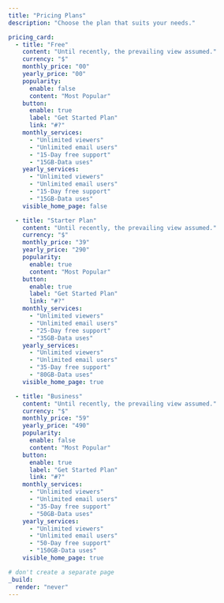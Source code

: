 ```yaml
---
title: "Pricing Plans"
description: "Choose the plan that suits your needs."

pricing_card:
  - title: "Free"
    content: "Until recently, the prevailing view assumed."
    currency: "$"
    monthly_price: "00"
    yearly_price: "00"
    popularity:
      enable: false
      content: "Most Popular"
    button:
      enable: true
      label: "Get Started Plan"
      link: "#?"
    monthly_services:
      - "Unlimited viewers"
      - "Unlimited email users"
      - "15-Day free support"
      - "15GB-Data uses"
    yearly_services:
      - "Unlimited viewers"
      - "Unlimited email users"
      - "15-Day free support"
      - "15GB-Data uses"
    visible_home_page: false

  - title: "Starter Plan"
    content: "Until recently, the prevailing view assumed."
    currency: "$"
    monthly_price: "39"
    yearly_price: "290"
    popularity:
      enable: true
      content: "Most Popular"
    button:
      enable: true
      label: "Get Started Plan"
      link: "#?"
    monthly_services:
      - "Unlimited viewers"
      - "Unlimited email users"
      - "25-Day free support"
      - "35GB-Data uses"
    yearly_services:
      - "Unlimited viewers"
      - "Unlimited email users"
      - "35-Day free support"
      - "80GB-Data uses"
    visible_home_page: true

  - title: "Business"
    content: "Until recently, the prevailing view assumed."
    currency: "$"
    monthly_price: "59"
    yearly_price: "490"
    popularity:
      enable: false
      content: "Most Popular"
    button:
      enable: true
      label: "Get Started Plan"
      link: "#?"
    monthly_services:
      - "Unlimited viewers"
      - "Unlimited email users"
      - "35-Day free support"
      - "50GB-Data uses"
    yearly_services:
      - "Unlimited viewers"
      - "Unlimited email users"
      - "50-Day free support"
      - "150GB-Data uses"
    visible_home_page: true

# don't create a separate page
_build:
  render: "never"
---
```

